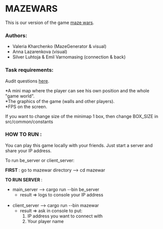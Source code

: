 # MAZEWARS

This is our version of the game [maze wars](https://www.youtube.com/watch?v=5V5X5SbSjns).

### Authors:
* Valeria Kharchenko (MazeGenerator & visual)
* Anna Lazarenkova (visual)
* Silver Luhtoja & Emil Varnomasing (connection & back)


### Task requirements:
Audit questions [here](https://github.com/01-edu/public/tree/master/subjects/multiplayer-fps/audit).<br>

*A mini map where the player can see his own position and the whole "game world".<br>
*The graphics of the game (walls and other players).<br>
*FPS on the screen.

If you want to change size of the minimap 1 box, then change BOX_SIZE in src/common/constants

### <strong> HOW TO RUN </strong> :
You can play this game locally with your friends. Just start a server and share your IP address.<br>

To run be_server or client_server:<br>

<strong> FIRST </strong>: go to mazewar directory  -->  cd mazewar

<strong> TO RUN SERVER </strong>:
- main_server --> cargo run --bin be_server 
    * result =>  logs to console your IP address<br><br>
- client_server  --> cargo run --bin mazewar  
    * result =>  ask in console to put: <br>
        1. IP address you want to connect with<br>
        2. Your player name
